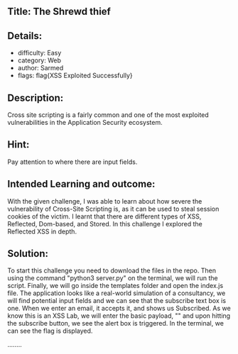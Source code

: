 ﻿## Title: The Shrewd thief
## Details:
* difficulty: Easy
* category: Web 
* author: Sarmed
* flags: flag{XSS Exploited Successfully}

## Description:
Cross site scripting is a fairly common and one of the most exploited vulnerabilities in the Application Security ecosystem.

## Hint:
Pay attention to where there are input fields.

## Intended Learning and outcome:

With the given challenge, I was able to learn about how severe the vulnerability of Cross-Site Scripting is, as it can be used to steal session cookies of the victim. I learnt that there are different types of XSS, Reflected, Dom-based, and Stored. In this challenge I explored the Reflected XSS in depth. 

## Solution: 

To start this challenge you need to download the files in the repo. Then using the command "python3 server.py" on the terminal, we will run the script. Finally, we will go inside the templates folder and open the index.js file. The application looks like a real-world simulation of a consultancy, we will find potential input fields and we can see that the subscribe text box is one. When we enter an email, it accepts it, and shows us Subscribed. As we know this is an XSS Lab, we will enter the basic payload, "<script>alert(1)</script>" and upon hitting the subscribe button, we see the alert box is triggered. In the terminal, we can see the flag is displayed.


........




